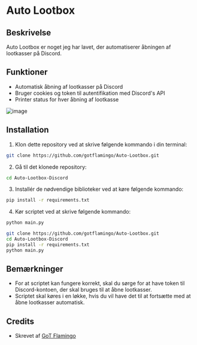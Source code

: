# Auto Lootbox

## Beskrivelse
Auto Lootbox er noget jeg har lavet, der automatiserer åbningen af lootkasser på Discord.

## Funktioner
- Automatisk åbning af lootkasser på Discord
- Bruger cookies og token til autentifikation med Discord's API
- Printer status for hver åbning af lootkasse
  
![image](https://github.com/GotFlamingo/Auto-Lootbox-Discord-/assets/126965713/b72934cb-4ff1-41fd-9533-b8c872e6aa22)

## Installation
1. Klon dette repository ved at skrive følgende kommando i din terminal:
```bash
git clone https://github.com/gotflamingo/Auto-Lootbox.git
```
2. Gå til det klonede repository:
```bash
cd Auto-Lootbox-Discord
```
3. Installér de nødvendige biblioteker ved at køre følgende kommando:
```bash
pip install -r requirements.txt
```
4. Kør scriptet ved at skrive følgende kommando:
```bash
python main.py
```

```bash
git clone https://github.com/gotflamingo/Auto-Lootbox.git
cd Auto-Lootbox-Discord
pip install -r requirements.txt
python main.py
```

## Bemærkninger
- For at scriptet kan fungere korrekt, skal du sørge for at have token til Discord-kontoen, der skal bruges til at åbne lootkasser.
- Scriptet skal køres i en løkke, hvis du vil have det til at fortsætte med at åbne lootkasser automatisk.

## Credits
- Skrevet af [GoT Flamingo](https://github.com/gotflamingo)
